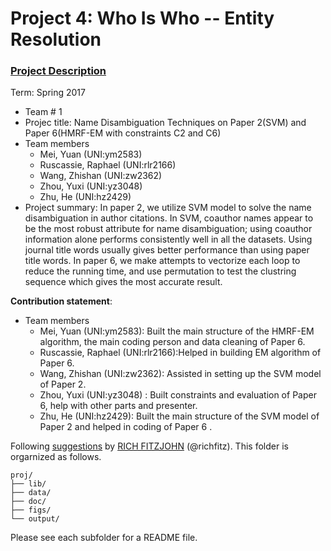 # Project 4: Who Is Who -- Entity Resolution

### [Project Description](doc/project4_desc.md)

Term: Spring 2017

+ Team # 1
+ Projec title: Name Disambiguation Techniques on Paper 2(SVM) and Paper 6(HMRF-EM with constraints C2 and C6)
+ Team members
	+ Mei, Yuan (UNI:ym2583)
	+ Ruscassie, Raphael (UNI:rlr2166)
	+ Wang, Zhishan (UNI:zw2362)
	+ Zhou, Yuxi (UNI:yz3048)
	+ Zhu, He (UNI:hz2429)
+ Project summary: 
In paper 2, we utilize SVM model to solve the name disambiguation in author citations. In SVM, coauthor names appear to be the most robust attribute for name disambiguation; using coauthor information alone performs consistently well in all the datasets. Using journal title words usually gives better performance than using paper title words. In paper 6, we make attempts to vectorize each loop to reduce the running time, and use permutation to test the clustring sequence which gives the most accurate result.
	
**Contribution statement**:   
+ Team members
	+ Mei, Yuan (UNI:ym2583): Built the main structure of the HMRF-EM algorithm, the main coding person and data cleaning of Paper 6.
	+ Ruscassie, Raphael (UNI:rlr2166):Helped in building EM algorithm of Paper 6.
	+ Wang, Zhishan (UNI:zw2362): Assisted in setting up the SVM model of Paper 2.
	+ Zhou, Yuxi (UNI:yz3048) : Built constraints and evaluation of Paper 6, help with other parts and presenter.
	+ Zhu, He (UNI:hz2429): Built the main structure of the SVM model of Paper 2 and helped in coding of Paper 6 .


Following [suggestions](http://nicercode.github.io/blog/2013-04-05-projects/) by [RICH FITZJOHN](http://nicercode.github.io/about/#Team) (@richfitz). This folder is orgarnized as follows.

```
proj/
├── lib/
├── data/
├── doc/
├── figs/
└── output/
```

Please see each subfolder for a README file.
